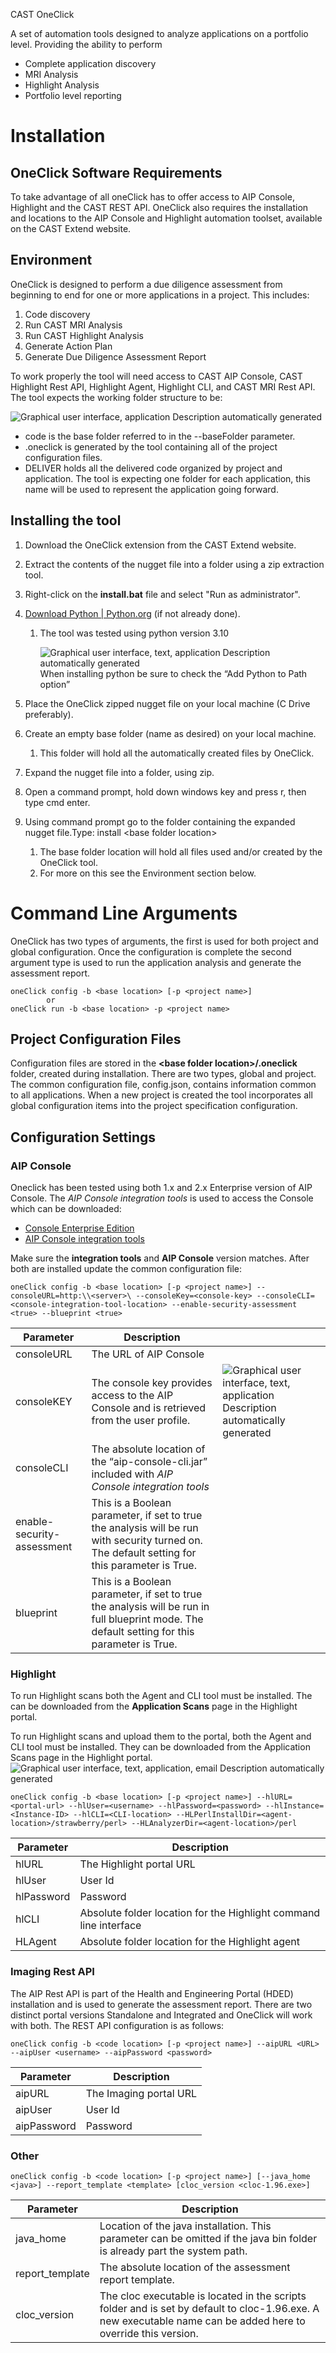CAST OneClick

A set of automation tools designed to analyze applications on a portfolio level. Providing the ability to perform

-   Complete application discovery
-   MRI Analysis
-   Highlight Analysis
-   Portfolio level reporting

# Installation

## OneClick Software Requirements

To take advantage of all oneClick has to offer access to AIP Console, Highlight and the CAST REST API. OneClick also requires the installation and locations to the AIP Console and Highlight automation toolset, available on the CAST Extend website.

## Environment

OneClick is designed to perform a due diligence assessment from beginning to end for one or more applications in a project. This includes:

1.  Code discovery
2.  Run CAST MRI Analysis
3.  Run CAST Highlight Analysis
4.  Generate Action Plan
5.  Generate Due Diligence Assessment Report

To work properly the tool will need access to CAST AIP Console, CAST Highlight Rest API, Highlight Agent, Highlight CLI, and CAST MRI Rest API. The tool expects the working folder structure to be:

![Graphical user interface, application Description automatically generated](media/6b19822d60bebff38eb6236cbc6b572a.png)

-   code is the base folder referred to in the --baseFolder parameter.
-   .oneclick is generated by the tool containing all of the project configuration files.
-   DELIVER holds all the delivered code organized by project and application. The tool is expecting one folder for each application, this name will be used to represent the application going forward.

## Installing the tool

1.  Download the OneClick extension from the CAST Extend website.
2.  Extract the contents of the nugget file into a folder using a zip extraction tool.
3.  Right-click on the **install.bat** file and select "Run as administrator".

1.  [Download Python \| Python.org](https://www.python.org/downloads/) (if not already done).
    1.  The tool was tested using python version 3.10

        ![Graphical user interface, text, application Description automatically generated](https://raw.githubusercontent.com/CAST-Extend/com.castsoftware.uc.oneclick/main/media/b8ad973e4f11df71884ec26a3b5f6722.png)When installing python be sure to check the “Add Python to Path option”

2.  Place the OneClick zipped nugget file on your local machine (C Drive preferably).
3.  Create an empty base folder (name as desired) on your local machine.
    1.  This folder will hold all the automatically created files by OneClick.
4.  Expand the nugget file into a folder, using zip.
5.  Open a command prompt, hold down windows key and press r, then type cmd enter.
6.  Using command prompt go to the folder containing the expanded nugget file.Type: install \<base folder location\>
    1.  The base folder location will hold all files used and/or created by the OneClick tool.
    2.  For more on this see the Environment section below.

# Command Line Arguments

OneClick has two types of arguments, the first is used for both project and global configuration. Once the configuration is complete the second argument type is used to run the application analysis and generate the assessment report.

```
oneClick config -b <base location> [-p <project name>] 
		or
oneClick run -b <base location> -p <project name>
```

## Project Configuration Files

Configuration files are stored in the **\<base folder location\>/.oneclick** folder, created during installation. There are two types, global and project. The common configuration file, config.json, contains information common to all applications. When a new project is created the tool incorporates all global configuration items into the project specification configuration.

## Configuration Settings

### AIP Console

Oneclick has been tested using both 1.x and 2.x Enterprise version of AIP Console. The *AIP Console integration tools* is used to access the Console which can be downloaded:

-   [Console Enterprise Edition](https://extend.castsoftware.com/#/extension?id=com.castsoftware.aip.console&version=1.28.2-funcrel)
-   [AIP Console integration tools](https://extend.castsoftware.com/#/extension?id=com.castsoftware.uc.aip.console.tools&version=1.0.1)

Make sure the **integration tools** and **AIP Console** version matches. After both are installed update the common configuration file:

```
oneClick config -b <base location> [-p <project name>] --consoleURL=http:\\<server>\ --consoleKey=<console-key> --consoleCLI=<console-integration-tool-location> --enable-security-assessment <true> --blueprint <true>
```

| Parameter                  | Description                                                                                                                                    |                                                                                                                                |
|----------------------------|------------------------------------------------------------------------------------------------------------------------------------------------|--------------------------------------------------------------------------------------------------------------------------------|
| consoleURL                 | The URL of AIP Console                                                                                                                         |                                                                                                                                |
| consoleKEY                 | The console key provides access to the AIP Console and is retrieved from the user profile.                                                     | ![Graphical user interface, text, application Description automatically generated](media/f9d987571d6ba95cc1be2dce08915052.png) |
| consoleCLI                 | The absolute location of the “aip-console-cli.jar” included with *AIP Console integration tools*                                               |                                                                                                                                |
| enable-security-assessment | This is a Boolean parameter, if set to true the analysis will be run with security turned on. The default setting for this parameter is True.  |                                                                                                                                |
| blueprint                  | This is a Boolean parameter, if set to true the analysis will be run in full blueprint mode. The default setting for this parameter is True.   |                                                                                                                                |

### Highlight

To run Highlight scans both the Agent and CLI tool must be installed. The can be downloaded from the **Application Scans** page in the Highlight portal.

To run Highlight scans and upload them to the portal, both the Agent and CLI tool must be installed. They can be downloaded from the Application Scans page in the Highlight portal. ![Graphical user interface, text, application, email Description automatically generated](https://raw.githubusercontent.com/CAST-Extend/com.castsoftware.uc.oneclick/main/media/655e6bf3ea23051dcde0c76e0df1410b.png)

```
oneClick config -b <base location> [-p <project name>] --hlURL=<portal-url> --hlUser=<username> --hlPassword=<password> --hlInstance=<Instance-ID> --hlCLI=<CLI-location> --HLPerlInstallDir=<agent-location>/strawberry/perl> --HLAnalyzerDir=<agent-location>/perl
```

| Parameter   | Description                                                       |
|-------------|-------------------------------------------------------------------|
| hlURL       | The Highlight portal URL                                          |
| hlUser      | User Id                                                           |
| hlPassword  | Password                                                          |
| hlCLI       | Absolute folder location for the Highlight command line interface |
| HLAgent     | Absolute folder location for the Highlight agent                  |

### Imaging Rest API

The AIP Rest API is part of the Health and Engineering Portal (HDED) installation and is used to generate the assessment report. There are two distinct portal versions Standalone and Integrated and OneClick will work with both. The REST API configuration is as follows:

```
oneClick config -b <code location> [-p <project name>] --aipURL <URL> --aipUser <username> --aipPassword <password>
```

| Parameter    | Description            |
|--------------|------------------------|
| aipURL       | The Imaging portal URL |
| aipUser      | User Id                |
| aipPassword  | Password               |

### Other

```
oneClick config -b <code location> [-p <project name>] [--java_home <java>] --report_template <template> [cloc_version <cloc-1.96.exe>]
```

| Parameter       | Description                                                                                                                                                     |
|-----------------|-----------------------------------------------------------------------------------------------------------------------------------------------------------------|
| java_home       | Location of the java installation. This parameter can be omitted if the java bin folder is already part the system path.                                        |
| report_template | The absolute location of the assessment report template.                                                                                                        |
| cloc_version    | The cloc executable is located in the scripts folder and is set by default to cloc-1.96.exe. A new executable name can be added here to override this version.  |
